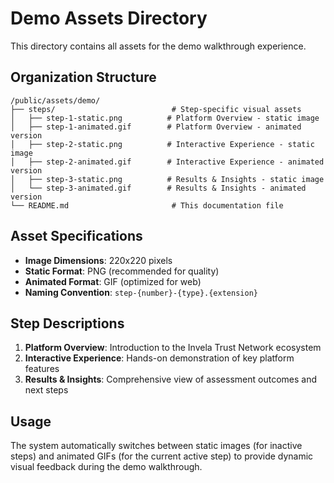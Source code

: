 # Demo Assets Directory

This directory contains all assets for the demo walkthrough experience.

## Organization Structure

```
/public/assets/demo/
├── steps/                          # Step-specific visual assets
│   ├── step-1-static.png          # Platform Overview - static image
│   ├── step-1-animated.gif        # Platform Overview - animated version
│   ├── step-2-static.png          # Interactive Experience - static image
│   ├── step-2-animated.gif        # Interactive Experience - animated version
│   ├── step-3-static.png          # Results & Insights - static image
│   └── step-3-animated.gif        # Results & Insights - animated version
└── README.md                       # This documentation file
```

## Asset Specifications

- **Image Dimensions**: 220x220 pixels
- **Static Format**: PNG (recommended for quality)
- **Animated Format**: GIF (optimized for web)
- **Naming Convention**: `step-{number}-{type}.{extension}`

## Step Descriptions

1. **Platform Overview**: Introduction to the Invela Trust Network ecosystem
2. **Interactive Experience**: Hands-on demonstration of key platform features  
3. **Results & Insights**: Comprehensive view of assessment outcomes and next steps

## Usage

The system automatically switches between static images (for inactive steps) and animated GIFs (for the current active step) to provide dynamic visual feedback during the demo walkthrough.